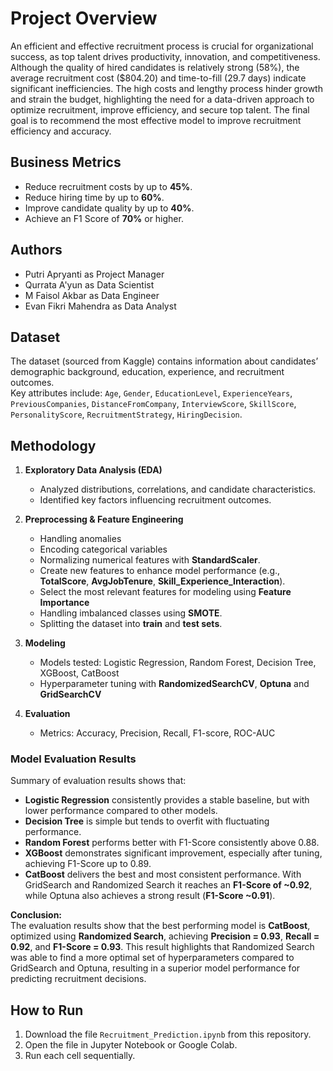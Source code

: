 # Project Overview

An efficient and effective recruitment process is crucial for organizational success, as top talent drives productivity, innovation, and competitiveness. Although the quality of hired candidates is relatively strong (58%), the average recruitment cost ($804.20) and time-to-fill (29.7 days) indicate significant inefficiencies. The high costs and lengthy process hinder growth and strain the budget, highlighting the need for a data-driven approach to optimize recruitment, improve efficiency, and secure top talent.
The final goal is to recommend the most effective model to improve recruitment efficiency and accuracy.

## Business Metrics
- Reduce recruitment costs by up to **45%**.  
- Reduce hiring time by up to **60%**.  
- Improve candidate quality by up to **40%**.  
- Achieve an F1 Score of **70%** or higher. 

## Authors
- Putri Apryanti as Project Manager
- Qurrata A'yun as Data Scientist
- M Faisol Akbar as Data Engineer
- Evan Fikri Mahendra as Data Analyst
  
## Dataset
The dataset (sourced from Kaggle) contains information about candidates’ demographic background, education, experience, and recruitment outcomes.  
Key attributes include:
  `Age`, `Gender`, `EducationLevel`, `ExperienceYears`, `PreviousCompanies`, `DistanceFromCompany`, `InterviewScore`, `SkillScore`, `PersonalityScore`,  `RecruitmentStrategy`, `HiringDecision`.

 ## Methodology
1. **Exploratory Data Analysis (EDA)**  
   - Analyzed distributions, correlations, and candidate characteristics.  
   - Identified key factors influencing recruitment outcomes.  

2. **Preprocessing & Feature Engineering**  
   - Handling anomalies 
   - Encoding categorical variables  
   - Normalizing numerical features with **StandardScaler**.
   - Create new features to enhance model performance (e.g., **TotalScore**, **AvgJobTenure**, **Skill_Experience_Interaction**).
   - Select the most relevant features for modeling using **Feature Importance**
   - Handling imbalanced classes using **SMOTE**.  
   - Splitting the dataset into **train** and **test sets**. 

3. **Modeling**  
   - Models tested: Logistic Regression, Random Forest, Decision Tree, XGBoost, CatBoost  
   - Hyperparameter tuning with **RandomizedSearchCV**, **Optuna** and **GridSearchCV**  

4. **Evaluation**  
   - Metrics: Accuracy, Precision, Recall, F1-score, ROC-AUC
  
### Model Evaluation Results

Summary of evaluation results shows that:  
- **Logistic Regression** consistently provides a stable baseline, but with lower performance compared to other models.  
- **Decision Tree** is simple but tends to overfit with fluctuating performance.  
- **Random Forest** performs better with F1-Score consistently above 0.88.  
- **XGBoost** demonstrates significant improvement, especially after tuning, achieving F1-Score up to 0.89.  
- **CatBoost** delivers the best and most consistent performance. With GridSearch and Randomized Search it reaches an **F1-Score of ~0.92**, while Optuna also achieves a strong result (**F1-Score ~0.91**).  

**Conclusion:**  
The evaluation results show that the best performing model is **CatBoost**, optimized using **Randomized Search**, achieving **Precision = 0.93**, **Recall = 0.92**, and **F1-Score = 0.93**. This result highlights that Randomized Search was able to find a more optimal set of hyperparameters compared to GridSearch and Optuna, resulting in a superior model performance for predicting recruitment decisions.
 
## How to Run
1. Download the file `Recruitment_Prediction.ipynb` from this repository.  
2. Open the file in Jupyter Notebook or Google Colab.  
3. Run each cell sequentially.  


